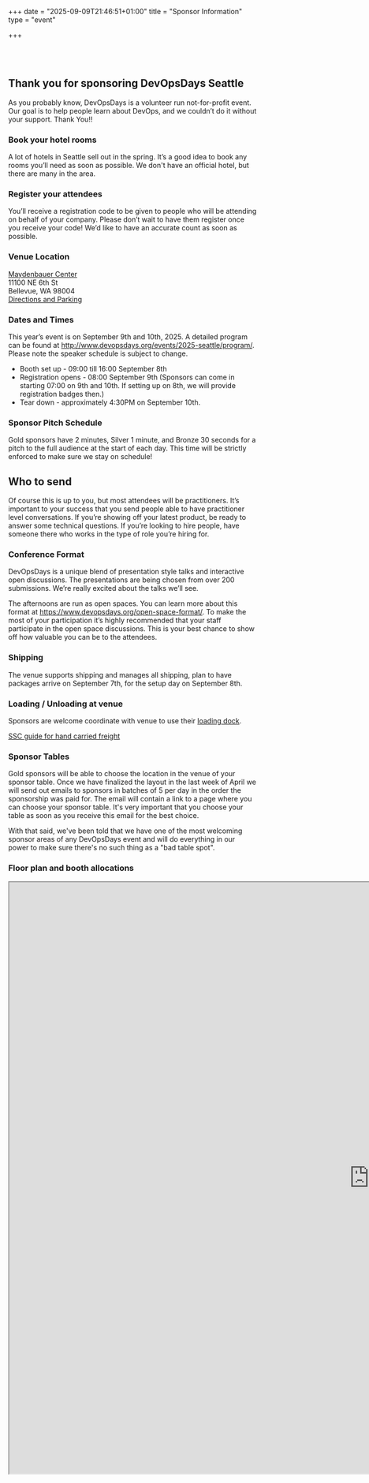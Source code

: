 +++
date = "2025-09-09T21:46:51+01:00"
title = "Sponsor Information"
type = "event"

+++

<br><br>

## Thank you for sponsoring DevOpsDays Seattle

As you probably know, DevOpsDays is a volunteer run not-for-profit event. Our goal is to help people learn about DevOps, and we couldn’t do it without your support. Thank You!!

### Book your hotel rooms

A lot of hotels in Seattle sell out in the spring. It’s a good idea to book any rooms you’ll need as soon as possible. We don't have an official hotel, but there are many in the area.

### Register your attendees

You’ll receive a registration code to be given to people who will be attending on behalf of your company. Please don’t wait to have them register once you receive your code! We’d like to have an accurate count as soon as possible.

### Venue Location

<a href="https://www.meydenbauer.com/convention-center/">Maydenbauer Center</a><br>
11100 NE 6th St<br>
Bellevue, WA 98004<br>
<a href="https://www.meydenbauer.com/convention-center/attendees/directions-parking/">Directions and Parking</a>

### Dates and Times

This year’s event is on September 9th and 10th, 2025. A detailed program can be found at <http://www.devopsdays.org/events/2025-seattle/program/>. Please note the speaker schedule is subject to change.

* Booth set up - 09:00 till 16:00 September 8th
* Registration opens - 08:00 September 9th (Sponsors can come in starting 07:00 on 9th and 10th. If setting up on 8th, we will provide registration badges then.)
* Tear down - approximately 4:30PM on September 10th.

### Sponsor Pitch Schedule

Gold sponsors have 2 minutes, Silver 1 minute, and Bronze 30 seconds for a pitch to the full audience at the start of each day. This time will be strictly enforced to make sure we stay on schedule!

<!--
<iframe width=525 height=400 src="https://docs.google.com/spreadsheets/d/e/2PACX-1vRD0MZhqSInE1xUfw_2aR5XxvrQhzMUJFTavjLKC24g5TmIRb-tU52M6BBKca3a3rcmtnFL1zas7vkv/pubhtml?widget=true&amp;headers=false"></iframe>
-->
## Who to send

Of course this is up to you, but most attendees will be practitioners. It’s
important to your success that you send people able to have practitioner level
conversations. If you’re showing off your latest product, be ready to answer
some technical questions. If you’re looking to hire people, have someone there
who works in the type of role you’re hiring for.

### Conference Format

DevOpsDays is a unique blend of presentation style talks and interactive open
discussions. The presentations are being chosen from over 200 submissions. We’re
really excited about the talks we’ll see.

The afternoons are run as open spaces. You can learn more about this format
at <https://www.devopsdays.org/open-space-format/>. To make the most of your
participation it’s highly recommended that your staff participate in the open
space discussions. This is your best chance to show off how valuable you can
be to the attendees.

### Shipping

The venue supports shipping and manages all shipping, plan to have packages arrive on September 7th, for the setup day on September 8th.

### Loading / Unloading at venue

Sponsors are welcome coordinate with venue to use their [loading dock](https://www.meydenbauer.com/convention-center/exhibitors/move-in-out/).

<a href="https://seattleconventioncenter.com/loading-docks-hand-carried-freight">SSC guide for hand carried freight </a>

### Sponsor Tables

Gold sponsors will be able to choose the location in the venue of your sponsor table. Once we have finalized the layout in the last week of April we will send out emails to sponsors in batches of 5 per day in the order the sponsorship was paid for. The email will contain a link to a page where you can choose your sponsor table. It's very important that you choose your table as soon as you receive this email for the best choice.

With that said, we've been told that we have one of the most welcoming sponsor areas of any DevOpsDays event and will do everything in our power to make sure there's no such thing as a "bad table spot".

### Floor plan and booth allocations
<!-->
<iframe width=1460 height=1200 src="https://docs.google.com/spreadsheets/d/e/2PACX-1vTlYu_EiKGD4p9nWj0IpocrMCQir1z-p2jXKfdSJf1JpuIyO7YYuMzVV78zHjrMs0Emvmp4oscJfYwP/pubhtml?widget=true&amp;headers=false">
<!-- Floor Plan<br>
<a href="/events/2019-seattle/2019-floor-plan.png"><img style="max-width: 500px; padding: 0px 20px 20px 0px" src="/events/2019-seattle/2019-floor-plan.png"></a> -->

#### Gold Sponsors

* 6 foot table with two chairs
* Power available at table
* WiFi is shared with the conference attendees, bandwidth heavy demos are not recommended

#### Silver Sponsors

* Half a 6 foot table with one chair
* Power available at table
* WiFi is shared with the conference attendees, bandwidth heavy demos are not recommended

#### Bronze Sponsors

* No dedicate table in Expo area
* Shared swag table to drop-off swag for attendees
* WiFi is shared with the conference attendees

The sponsor area will be set up to encourage people to hang out and enjoy coffee breaks and meals. It isn’t designed like a big trade show with aisles of booths. You should bring retractable banners instead of traditional trade show booths.


### A/V Rental<a id="av_rental">

A/V rental is available directly from the venue. All tables will have power and access to the shared wireless service. Anything else you require can be ordered <a href="https://www.meydenbauer.com/convention-center/exhibitors/order-technical-services/">here</a>.

### Lead Collection

We don’t share attendee information with sponsors.

You’re welcome to ask people to share their contact information voluntarily.
It’s very common for sponsors to hold prize raffles for this purpose and we will have
a time at the end of day 2 to announce winners.

Approaches that have worked well in the past include doing a raffle for a prize at the end of the event, handing out swag, participating in a challenge to win a prize, etc. Types of prizes that have been well received: (exclusive) Lego sets, wireless headphones, mechanical keyboards, stickers, etc. Try to make it as easy as possible for attendees to enter, a short URL or QR code they can scan to direct them to a page or form to enter, or paper to add their details into a bowl for the draw.

<!-- <a href="/events/2019-seattle/sponsor-content/drawings">Information for holding a drawing</a> -->

### Code of Conduct

DevOpsDays is dedicated to providing a harassment-free conference experience
for everyone. The Code of Conduct will be strictly enforced, please be sure to
read it at <http://www.devopsdays.org/events/2025-seattle/conduct/>. In particular,
exhibitors should not use sexualized images, activities, or other material.
Booth staff (including volunteers) should not use sexualized clothing/uniforms/costumes,
or otherwise create a sexualized environment.

### Social Networks

We have the twitter handle [@DevOpsDaysSEA](https://x.com/DevOpsDaysSEA), and Bluesky [@dodseattle.org](https://bsky.app/profile/dodseattle.org) but people will most likely use the #DevOpsDays hashtag on the day.

